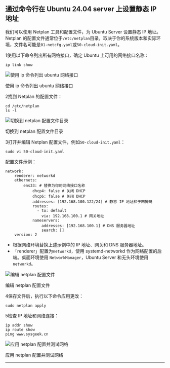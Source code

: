 
## 通过命令行在 Ubuntu 24.04  server 上设置静态 IP 地址

我们可以使用 Netplan 工具和配置文件，为 Ubuntu Server 设置静态 IP 地址。Netplan 的配置文件通常位于`/etc/netplan`目录，取决于你的系统版本和实际环境，文件名可能是`01-netcfg.yaml`或`50-cloud-init.yaml`。

1使用以下命令列出所有网络接口，确定 Ubuntu 上可用的网络接口名称：

```
ip link show
```

![使用 ip 命令列出 ubuntu 网络接口](https://img.sysgeek.cn/img/2024/05/set-static-ip-ubuntu-p6.png)

使用 ip 命令列出 ubuntu 网络接口

2找到 Netplan 的配置文件：

```
cd /etc/netplan
ls -l
```

![切换到 netplan 配置文件目录](https://img.sysgeek.cn/img/2024/05/set-static-ip-ubuntu-p7.png)

切换到 netplan 配置文件目录

3打开并编辑 Netplan 配置文件，例如`50-cloud-init.yaml`：

```
sudo vi 50-cloud-init.yaml
```

配置文件示例：

```
network:
    renderer: networkd
    ethernets:
        ens33: # 替换为你的网络接口名称
            dhcp4: false # 关闭 DHCP
            dhcp6: false # 关闭 DHCP
            addresses: [192.168.100.122/24] # 静态 IP 地址和子网掩码
            routes:
              - to: default
                via: 192.168.100.1 # 网关地址
            nameservers:
                addresses: [192.168.100.1] # DNS 服务器地址
                search: []
    version: 2
```

* 根据网络环境替换上述示例中的 IP 地址、网关和 DNS 服务器地址。
* 「renderer」配置为`networkd`，使用 systemd-networkd 作为网络配置的后端。桌面环境使用 `NetworkManager`，Ubuntu Server 和无头环境使用`networkd`。

![编辑 netplan 配置文件](https://img.sysgeek.cn/img/2024/05/set-static-ip-ubuntu-p8.png)

编辑 netplan 配置文件

4保存文件后，执行以下命令应用更改：

```
sudo netplan apply
```

5检查 IP 地址和网络连接：

```
ip addr show
ip route show
ping www.sysgeek.cn
```

![应用 netplan 配置并测试网络](https://img.sysgeek.cn/img/2024/05/set-static-ip-ubuntu-p9.png)

应用 netplan 配置并测试网络

***